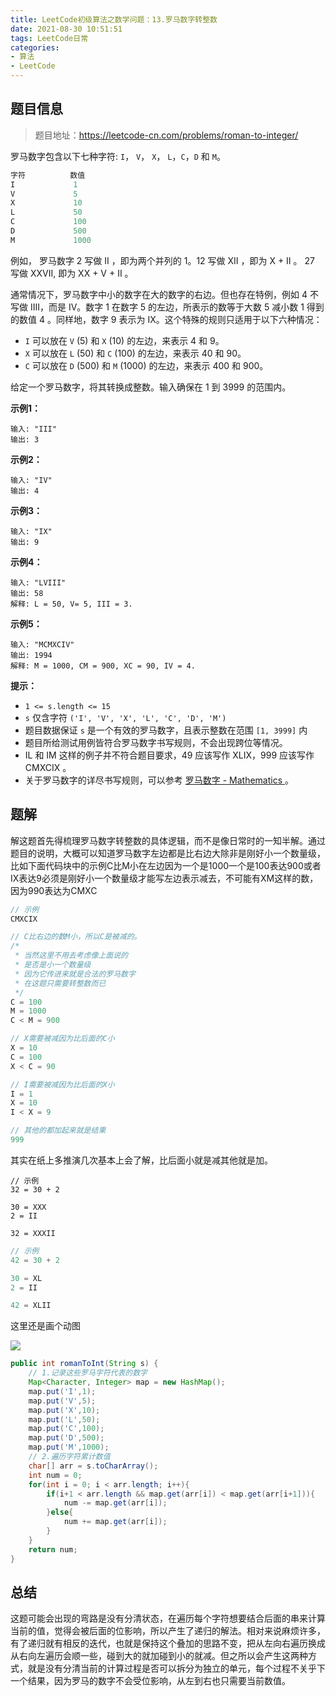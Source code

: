 ```yaml
---
title: LeetCode初级算法之数学问题：13.罗马数字转整数
date: 2021-08-30 10:51:51
tags: LeetCode日常
categories: 
- 算法
- LeetCode
---
```


## 题目信息

> 题目地址：https://leetcode-cn.com/problems/roman-to-integer/

罗马数字包含以下七种字符: `I`， `V`， `X`， `L`，`C`，`D` 和 `M`。

```java
字符          数值
I             1
V             5
X             10
L             50
C             100
D             500
M             1000
```

例如， 罗马数字 2 写做 II ，即为两个并列的 1。12 写做 XII ，即为 X + II 。 27 写做  XXVII, 即为 XX + V + II 。

通常情况下，罗马数字中小的数字在大的数字的右边。但也存在特例，例如 4 不写做 IIII，而是 IV。数字 1 在数字 5 的左边，所表示的数等于大数 5 减小数 1 得到的数值 4 。同样地，数字 9 表示为 IX。这个特殊的规则只适用于以下六种情况：

* `I` 可以放在 `V` (5) 和 `X` (10) 的左边，来表示 4 和 9。
* `X` 可以放在 `L` (50) 和 `C` (100) 的左边，来表示 40 和 90。
* `C` 可以放在 `D` (500) 和 `M` (1000) 的左边，来表示 400 和 900。

给定一个罗马数字，将其转换成整数。输入确保在 1 到 3999 的范围内。

**示例1：**

```
输入: "III"
输出: 3
```

**示例2：**

```
输入: "IV"
输出: 4
```

**示例3：**

```
输入: "IX"
输出: 9
```

**示例4：**

```
输入: "LVIII"
输出: 58
解释: L = 50, V= 5, III = 3.
```

**示例5：**

```
输入: "MCMXCIV"
输出: 1994
解释: M = 1000, CM = 900, XC = 90, IV = 4.
```

**提示：**

* `1 <= s.length <= 15`
* `s` 仅含字符 `('I', 'V', 'X', 'L', 'C', 'D', 'M')`
* 题目数据保证 `s` 是一个有效的罗马数字，且表示整数在范围 `[1, 3999]` 内
* 题目所给测试用例皆符合罗马数字书写规则，不会出现跨位等情况。
* IL 和 IM 这样的例子并不符合题目要求，49 应该写作 XLIX，999 应该写作 CMXCIX 。
* 关于罗马数字的详尽书写规则，可以参考 [罗马数字 - Mathematics ](https://b2b.partcommunity.com/community/knowledge/zh_CN/detail/10753/罗马数字#knowledge_article)。



## 题解

解这题首先得梳理罗马数字转整数的具体逻辑，而不是像日常时的一知半解。通过题目的说明，大概可以知道罗马数字左边都是比右边大除非是刚好小一个数量级，比如下面代码块中的示例C比M小在左边因为一个是1000一个是100表达900或者IX表达9必须是刚好小一个数量级才能写左边表示减去，不可能有XM这样的数，因为990表达为CMXC
```Java
// 示例
CMXCIX

// C比右边的数M小，所以C是被减的。
/* 
 * 当然这里不用去考虑像上面说的
 * 是否是小一个数量级
 * 因为它传进来就是合法的罗马数字
 * 在这题只需要转整数而已
 */
C = 100
M = 1000
C < M = 900

// X需要被减因为比后面的C小
X = 10
C = 100
X < C = 90

// I需要被减因为比后面的X小    
I = 1
X = 10
I < X = 9

// 其他的都加起来就是结果    
999
```
其实在纸上多推演几次基本上会了解，比后面小就是减其他就是加。

```
// 示例
32 = 30 + 2

30 = XXX
2 = II

32 = XXXII
```

```java
// 示例
42 = 30 + 2

30 = XL 
2 = II

42 = XLII
```

这里还是画个动图

![](https://files.yournotes.cn/image/202109011.gif)


```java
public int romanToInt(String s) {
    // 1.记录这些罗马字符代表的数字
	Map<Character, Integer> map = new HashMap();
    map.put('I',1);
    map.put('V',5);
    map.put('X',10);
    map.put('L',50);
    map.put('C',100);
    map.put('D',500);
    map.put('M',1000);
    // 2.遍历字符累计数值
    char[] arr = s.toCharArray();
	int num = 0;
    for(int i = 0; i < arr.length; i++){
        if(i+1 < arr.length && map.get(arr[i]) < map.get(arr[i+1])){
            num -= map.get(arr[i]);
        }else{
            num += map.get(arr[i]);
        }
    }
    return num;
}
```



## 总结

这题可能会出现的弯路是没有分清状态，在遍历每个字符想要结合后面的串来计算当前的值，觉得会被后面的位影响，所以产生了递归的解法。相对来说麻烦许多，有了递归就有相反的迭代，也就是保持这个叠加的思路不变，把从左向右遍历换成从右向左遍历会顺一些，碰到大的就加碰到小的就减。但之所以会产生这两种方式，就是没有分清当前的计算过程是否可以拆分为独立的单元，每个过程不关乎下一个结果，因为罗马的数字不会受位影响，从左到右也只需要当前数值。

